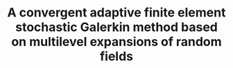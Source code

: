 ---
layout: default
title: 'A convergent adaptive finite element stochastic Galerkin method based on multilevel expansions of random fields'
authors: Markus Bachmayr, Henrik Eisenmann and André Uschmajew
journal: Arxiv 
volume: Preprint
year: 2024
number: 
pages: 
doi: 
link: https://arxiv.org/abs/2403.13770
---